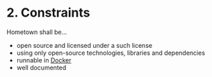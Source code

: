 # 2. Constraints

Hometown shall be...

* open source and licensed under a such license
* using only open-source technologies, libraries and dependencies
* runnable in [Docker](https://www.docker.com/)
* well documented

